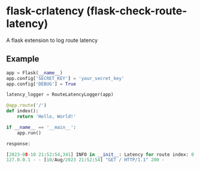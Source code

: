 # flask-crlatency (flask-check-route-latency)
A flask extension to log route latency

## Example 

```python
app = Flask(__name__)
app.config['SECRET_KEY'] = 'your_secret_key'
app.config['DEBUG'] = True

latency_logger = RouteLatencyLogger(app)

@app.route('/')
def index():
    return 'Hello, World!'

if __name__ == '__main__':
    app.run()

response:

[2023-08-10 21:52:54,341] INFO in __init__: Latency for route index: 0.000188 seconds
127.0.0.1 - - [10/Aug/2023 21:52:54] "GET / HTTP/1.1" 200 -
 